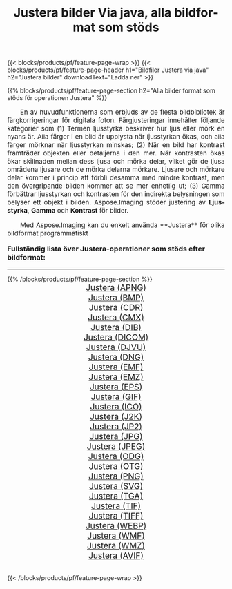 ﻿---
title: Justera bilder Via java, alla bildformat som stöds 
weight: 3920
url: /sv/java/adjust/ 
lang: sv
langdirlevel: 2
locales: zh-hans,ja,it,ru,de,es,fr,nl,id,lt,pl,pt,vi,tr,ko,zh-hant,ar,hi,th,sv,cs,uk,he
description: Med Aspose.Imaging kan du enkelt Justera bilder via java
---

{{< blocks/products/pf/feature-page-wrap >}}
{{< blocks/products/pf/feature-page-header h1="Bildfiler Justera via java" h2="Justera bilder" downloadText="Ladda ner" >}}


{{% blocks/products/pf/feature-page-section  h2="Alla bilder format som stöds för operationen Justera" %}}
<p align="justify" style="text-indent:2em;font-size:15px;">
En av huvudfunktionerna som erbjuds av de flesta bildbibliotek är färgkorrigeringar för digitala foton. Färgjusteringar innehåller följande kategorier som (1) Termen ljusstyrka beskriver hur ljus eller mörk en nyans är. Alla färger i en bild är upplysta när ljusstyrkan ökas, och alla färger mörknar när ljusstyrkan minskas; (2) När en bild har kontrast framträder objekten eller detaljerna i den mer. När kontrasten ökas ökar skillnaden mellan dess ljusa och mörka delar, vilket gör de ljusa områdena ljusare och de mörka delarna mörkare. Ljusare och mörkare delar kommer i princip att förbli desamma med mindre kontrast, men den övergripande bilden kommer att se mer enhetlig ut; (3) Gamma förbättrar ljusstyrkan och kontrasten för den indirekta belysningen som belyser ett objekt i bilden. Aspose.Imaging stöder justering av <b>Ljusstyrka</b>, <b>Gamma</b> och <b>Kontrast</b> för bilder.
</p>
<p align="justify" style="text-indent:2em;font-size:15px;">
Med Aspose.Imaging kan du enkelt använda **Justera** för olika bildformat programmatiskt
</p>
<h3 style="margin-top:16px;">
Fullständig lista över Justera-operationer som stöds efter bildformat:
</h3>
<hr/>
{{% /blocks/products/pf/feature-page-section %}}
<div class="container-fluid productfamilypage bg-gray">
    <div class="convertypes bg-gray agp-content section">
        <div class="container">
		<div class="row other-converters" style="gap: 10px;font-size: 19px;text-align:center;">
		    <div class='col-md-3 other-converter remove-lp remove-rp'><a href="/imaging/sv/java/adjust/apng/" style="padding:15px;">Justera (APNG)</a></div><div class='col-md-3 other-converter remove-lp remove-rp'><a href="/imaging/sv/java/adjust/bmp/" style="padding:15px;">Justera (BMP)</a></div><div class='col-md-3 other-converter remove-lp remove-rp'><a href="/imaging/sv/java/adjust/cdr/" style="padding:15px;">Justera (CDR)</a></div><div class='col-md-3 other-converter remove-lp remove-rp'><a href="/imaging/sv/java/adjust/cmx/" style="padding:15px;">Justera (CMX)</a></div><div class='col-md-3 other-converter remove-lp remove-rp'><a href="/imaging/sv/java/adjust/dib/" style="padding:15px;">Justera (DIB)</a></div><div class='col-md-3 other-converter remove-lp remove-rp'><a href="/imaging/sv/java/adjust/dicom/" style="padding:15px;">Justera (DICOM)</a></div><div class='col-md-3 other-converter remove-lp remove-rp'><a href="/imaging/sv/java/adjust/djvu/" style="padding:15px;">Justera (DJVU)</a></div><div class='col-md-3 other-converter remove-lp remove-rp'><a href="/imaging/sv/java/adjust/dng/" style="padding:15px;">Justera (DNG)</a></div><div class='col-md-3 other-converter remove-lp remove-rp'><a href="/imaging/sv/java/adjust/emf/" style="padding:15px;">Justera (EMF)</a></div><div class='col-md-3 other-converter remove-lp remove-rp'><a href="/imaging/sv/java/adjust/emz/" style="padding:15px;">Justera (EMZ)</a></div><div class='col-md-3 other-converter remove-lp remove-rp'><a href="/imaging/sv/java/adjust/eps/" style="padding:15px;">Justera (EPS)</a></div><div class='col-md-3 other-converter remove-lp remove-rp'><a href="/imaging/sv/java/adjust/gif/" style="padding:15px;">Justera (GIF)</a></div><div class='col-md-3 other-converter remove-lp remove-rp'><a href="/imaging/sv/java/adjust/ico/" style="padding:15px;">Justera (ICO)</a></div><div class='col-md-3 other-converter remove-lp remove-rp'><a href="/imaging/sv/java/adjust/j2k/" style="padding:15px;">Justera (J2K)</a></div><div class='col-md-3 other-converter remove-lp remove-rp'><a href="/imaging/sv/java/adjust/jp2/" style="padding:15px;">Justera (JP2)</a></div><div class='col-md-3 other-converter remove-lp remove-rp'><a href="/imaging/sv/java/adjust/jpg/" style="padding:15px;">Justera (JPG)</a></div><div class='col-md-3 other-converter remove-lp remove-rp'><a href="/imaging/sv/java/adjust/jpeg/" style="padding:15px;">Justera (JPEG)</a></div><div class='col-md-3 other-converter remove-lp remove-rp'><a href="/imaging/sv/java/adjust/odg/" style="padding:15px;">Justera (ODG)</a></div><div class='col-md-3 other-converter remove-lp remove-rp'><a href="/imaging/sv/java/adjust/otg/" style="padding:15px;">Justera (OTG)</a></div><div class='col-md-3 other-converter remove-lp remove-rp'><a href="/imaging/sv/java/adjust/png/" style="padding:15px;">Justera (PNG)</a></div><div class='col-md-3 other-converter remove-lp remove-rp'><a href="/imaging/sv/java/adjust/svg/" style="padding:15px;">Justera (SVG)</a></div><div class='col-md-3 other-converter remove-lp remove-rp'><a href="/imaging/sv/java/adjust/tga/" style="padding:15px;">Justera (TGA)</a></div><div class='col-md-3 other-converter remove-lp remove-rp'><a href="/imaging/sv/java/adjust/tif/" style="padding:15px;">Justera (TIF)</a></div><div class='col-md-3 other-converter remove-lp remove-rp'><a href="/imaging/sv/java/adjust/tiff/" style="padding:15px;">Justera (TIFF)</a></div><div class='col-md-3 other-converter remove-lp remove-rp'><a href="/imaging/sv/java/adjust/webp/" style="padding:15px;">Justera (WEBP)</a></div><div class='col-md-3 other-converter remove-lp remove-rp'><a href="/imaging/sv/java/adjust/wmf/" style="padding:15px;">Justera (WMF)</a></div><div class='col-md-3 other-converter remove-lp remove-rp'><a href="/imaging/sv/java/adjust/wmz/" style="padding:15px;">Justera (WMZ)</a></div><div class='col-md-3 other-converter remove-lp remove-rp'><a href="/imaging/sv/java/adjust/avif/" style="padding:15px;">Justera (AVIF)</a></div>
                </div>
        </div>
    </div>
</div>
<br/>

{{< /blocks/products/pf/feature-page-wrap >}}
